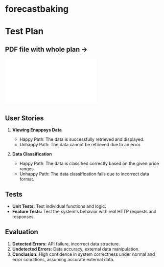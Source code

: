 # forecastbaking

# Test Plan

## PDF file with whole plan ->
 ![here](public\pdfplan\testdock.pdf)

## User Stories
1. **Viewing Enappsys Data**
   - Happy Path: The data is successfully retrieved and displayed.
   - Unhappy Path: The data cannot be retrieved due to an error.

2. **Data Classification**
   - Happy Path: The data is classified correctly based on the given price ranges.
   - Unhappy Path: The data classification fails due to incorrect data format.

## Tests
- **Unit Tests:** Test individual functions and logic.
- **Feature Tests:** Test the system's behavior with real HTTP requests and responses.

## Evaluation
1. **Detected Errors:** API failure, incorrect data structure.
2. **Undetected Errors:** Data accuracy, external data manipulation.
3. **Conclusion:** High confidence in system correctness under normal and error conditions, assuming accurate external data.

